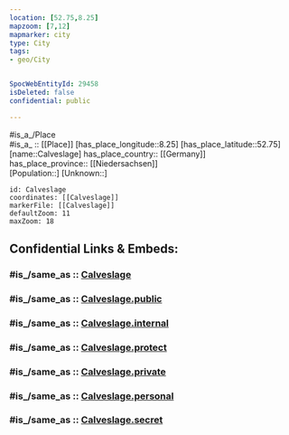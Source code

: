 ```yaml
---
location: [52.75,8.25] 
mapzoom: [7,12] 
mapmarker: city 
type: City
tags:
- geo/City


SpocWebEntityId: 29458
isDeleted: false
confidential: public

---
```

#is_a_/Place  
#is_a_ :: [[Place]] 
[has_place_longitude::8.25] 
[has_place_latitude::52.75] 
[name::Calveslage] 
has_place_country:: [[Germany]]  
has_place_province:: [[Niedersachsen]]  
[Population::] 
[Unknown::] 


```leaflet
id: Calveslage
coordinates: [[Calveslage]] 
markerFile: [[Calveslage]] 
defaultZoom: 11 
maxZoom: 18
```


## Confidential Links & Embeds: 

### #is_/same_as :: [Calveslage](/_Standards/Earth/Continent/Europe/Europe~Central/Germany/Germany~West/Niedersachsen/counties~Niedersachsen/Vechta/cities~Vechta/Calveslage.md) 

### #is_/same_as :: [Calveslage.public](/_public/Earth/Continent/Europe/Europe~Central/Germany/Germany~West/Niedersachsen/counties~Niedersachsen/Vechta/cities~Vechta/Calveslage.public.md) 

### #is_/same_as :: [Calveslage.internal](/_internal/Earth/Continent/Europe/Europe~Central/Germany/Germany~West/Niedersachsen/counties~Niedersachsen/Vechta/cities~Vechta/Calveslage.internal.md) 

### #is_/same_as :: [Calveslage.protect](/_protect/Earth/Continent/Europe/Europe~Central/Germany/Germany~West/Niedersachsen/counties~Niedersachsen/Vechta/cities~Vechta/Calveslage.protect.md) 

### #is_/same_as :: [Calveslage.private](/_private/Earth/Continent/Europe/Europe~Central/Germany/Germany~West/Niedersachsen/counties~Niedersachsen/Vechta/cities~Vechta/Calveslage.private.md) 

### #is_/same_as :: [Calveslage.personal](/_personal/Earth/Continent/Europe/Europe~Central/Germany/Germany~West/Niedersachsen/counties~Niedersachsen/Vechta/cities~Vechta/Calveslage.personal.md) 

### #is_/same_as :: [Calveslage.secret](/_secret/Earth/Continent/Europe/Europe~Central/Germany/Germany~West/Niedersachsen/counties~Niedersachsen/Vechta/cities~Vechta/Calveslage.secret.md)

